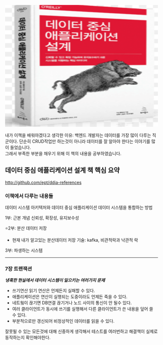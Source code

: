<img src="../../static/img/img.png" alt="책" width="600" height="400">

내가 이책을 배워야겠다고 생각한 이유: 백엔드 개발자는 데이터를 가장 많이 다루는 직군이다.
단순히 CRUD작업만 하는것이 아니라 데이터를 잘 알아야 한다는 이야기를 많이 들었습니다.\
그래서 부족한 부분을 채우기 위해 이 책의 내용을 공부하였습니다.


## 데이터 중심 애플리케이션 설계 책 핵심 요약
http://github.com/ept/ddia-references


### 이책에서 다루는 내용들
데이터 시스템 아키텍처와 데이터 중심 애플리케이션 데이터 시스템을 통합하는 방법

1부: 근본 개념 신뢰성, 확장성, 유지보수성

⭐2부: 분산 데이터 저장
* 현재 내가 알고있는 분산데이터 저장 기술: kafka, 비관적락과 낙관적 락

3부: 파생하는 시스템

------------------------

### 7장 트랜잭션

***냉혹한 현실에서 데이터 시스템이 일으키는 여러가지 문제***

* 쓰기연산 읽기 연산은 언제든지 실패할 수 있다.
* 애플리케이션은 연산이 실행되는 도중이라도 언제든 죽을 수 있다.
* 네트웤이 끊기면 DB연결 끊기거나 노드 사이의 통신이 안 될수 있다.
* 여러 클라이언트가 동시에 쓰기를 실행해서 다른 클라이언트가 쓴 내용을 덮어 쓸 수 있다.
* 부분적으로만 갱신되어 비정상적인 데이터를 읽을 수 있다.

잘못될 수 있는 모든것에 대해 신중하게 생각해서 테스트를 여러번하고 해결책이 실제로 동작하는지 확인해야한다.


### 